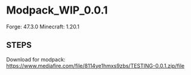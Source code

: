 # Modpack_WIP_0.0.1
Forge: 47.3.0
Minecraft: 1.20.1

## STEPS

Download for modpack: https://www.mediafire.com/file/8114ye1hmxs9zbs/TESTING-0.0.1.zip/file


